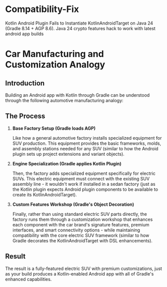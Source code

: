 # Compatibility-Fix
Kotlin Android Plugin Fails to Instantiate KotlinAndroidTarget on Java 24 (Gradle 8.14 + AGP 8.6). Java 24 crypto features hack to work with latest android app builds
# Car Manufacturing and Customization Analogy

## Introduction

Building an Android app with Kotlin through Gradle can be understood through the following automotive manufacturing analogy:

## The Process

1. **Base Factory Setup (Gradle loads AGP)**
   
   Like how a general automotive factory installs specialized equipment for SUV production. This equipment provides the basic frameworks, molds, and assembly stations needed for any SUV (similar to how the Android plugin sets up project extensions and variant objects).

2. **Engine Specialization (Gradle applies Kotlin Plugin)**
   
   Then, the factory adds specialized equipment specifically for electric SUVs. This electric equipment must connect with the existing SUV assembly line - it wouldn't work if installed in a sedan factory (just as the Kotlin plugin expects Android plugin components to be available to create its KotlinAndroidTarget).

3. **Custom Features Workshop (Gradle's Object Decoration)**
   
   Finally, rather than using standard electric SUV parts directly, the factory runs them through a customization workshop that enhances each component with the car brand's signature features, premium interfaces, and smart connectivity options - while maintaining compatibility with the core electric SUV framework (similar to how Gradle decorates the KotlinAndroidTarget with DSL enhancements).

## Result

The result is a fully-featured electric SUV with premium customizations, just as your build produces a Kotlin-enabled Android app with all of Gradle's enhanced capabilities.
